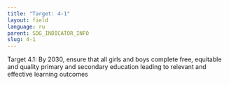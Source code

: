 ```yaml
---
title: "Target: 4-1"
layout: field
language: ru
parent: SDG_INDICATOR_INFO
slug: 4-1
---
```

Target 4.1: By 2030, ensure that all girls and boys complete free, equitable and quality primary and secondary education leading to relevant and effective learning outcomes